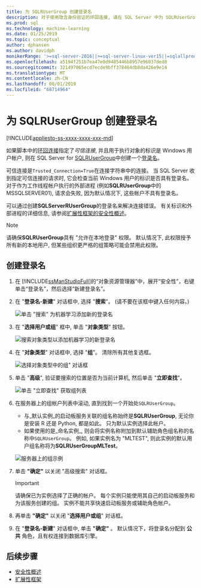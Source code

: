 ```yaml
---
title: 为 SQLRUserGroup 创建登录名
description: 对于使用隐含身份验证的环回连接, 请在 SQL Server 中为 SQLRUserGroup 创建一个登录名, 以便辅助角色帐户可以登录到服务器, 以便将身份转换回调用用户。
ms.prod: sql
ms.technology: machine-learning
ms.date: 01/25/2019
ms.topic: conceptual
author: dphansen
ms.author: davidph
monikerRange: '>=sql-server-2016||>=sql-server-linux-ver15||=sqlallproducts-allversions'
ms.openlocfilehash: a5194f251b7ea47e0d9485446b8957e96037ded0
ms.sourcegitcommit: 321497065ecd7ecde9bff378464db8da426e9e14
ms.translationtype: MT
ms.contentlocale: zh-CN
ms.lasthandoff: 08/01/2019
ms.locfileid: "68714964"
---
```

# <a name="create-a-login-for-sqlrusergroup"></a>为 SQLRUserGroup 创建登录名
[!INCLUDE[appliesto-ss-xxxx-xxxx-xxx-md](../../includes/appliesto-ss-xxxx-xxxx-xxx-md.md)]

如果脚本中的[环回连接](../../advanced-analytics/concepts/security.md#implied-authentication)指定了*可信连接*, 并且用于执行对象的标识是 Windows 用户帐户, 则在 SQL Server for [SQLRUserGroup](../concepts/security.md#sqlrusergroup)中创建一个[登录名](https://docs.microsoft.com/sql/relational-databases/security/authentication-access/create-a-login)。

可信连接是`Trusted_Connection=True`在连接字符串中的连接。 当 SQL Server 收到指定可信连接的请求时, 它会检查当前 Windows 用户的标识是否具有登录名。 对于作为工作线程帐户执行的外部进程 (例如**SQLRUserGroup**中的 MSSQLSERVER01), 请求会失败, 因为默认情况下, 这些帐户不具有登录名。

可以通过创建**SQLServerRUserGroup**的登录名来解决连接错误。 有关标识和外部进程的详细信息, 请参阅[扩展性框架的安全性概述](../concepts/security.md)。

> [!Note]
> 请确保**SQLRUserGroup**具有 "允许在本地登录" 权限。 默认情况下, 此权限授予所有新的本地用户, 但某些组织更严格的组策略可能会禁用此权限。

## <a name="create-a-login"></a>创建登录名

1. 在 [!INCLUDE[ssManStudioFull](../../includes/ssmanstudiofull-md.md)]的“对象资源管理器”中，展开“安全性”，右键单击“登录名”，然后选择“新建登录名”。

2. 在 "**登录名-新建**" 对话框中, 选择 "**搜索**"。 (请不要在该框中键入任何内容。)
    
     ![单击 "搜索" 为机器学习添加新的登录名](media/implied-auth-login1.png "单击 \"搜索\" 为机器学习添加新的登录名")

3. 在 "**选择用户或组**" 框中, 单击 "**对象类型**" 按钮。

     ![搜索对象类型以添加机器学习的新登录名](media/implied-auth-login2.png "搜索对象类型以添加机器学习的新登录名")

4. 在 "**对象类型**" 对话框中, 选择 "**组**"。 清除所有其他复选框。

     ![选择对象类型中的组" 对话框](media/implied-auth-login3.png "选择对象类型中的组\" 对话框")

4. 单击 "**高级**", 验证要搜索的位置是否为当前计算机, 然后单击 "**立即查找**"。

     ![单击 "立即查找" 获取组列表](media/implied-auth-login4.png "单击 \"立即查找\" 获取组列表")

5. 在服务器上的组帐户列表中滚动, 直到找到一个开始处`SQLRUserGroup`。
    
    + 与_默认实例_的启动板服务关联的组名称始终是**SQLRUserGroup**, 无论你是安装 R 还是 Python, 都是如此。 只为默认实例选择此帐户。
    + 如果使用的是_命名实例_, 则会将实例名称附加到默认辅助角色组名称的名称中`SQLRUserGroup`。 例如, 如果实例名为 "MLTEST", 则此实例的默认用户组名称将为**SQLRUserGroupMLTest**。
 
    ![服务器上的组示例](media/implied-auth-login5.png "服务器上的组示例")
   
5. 单击 **"确定"** 以关闭 "高级搜索" 对话框。

    > [!IMPORTANT]
    > 请确保已为实例选择了正确的帐户。 每个实例只能使用其自己的启动板服务和为该服务创建的组。 实例不能共享快速启动板服务或辅助角色帐户。

6. 再单击 **"确定"** 以关闭 "**选择用户或组**" 对话框。

7. 在 "**登录名-新建**" 对话框中, 单击 **"确定"** 。 默认情况下，将登录名分配到 **公共** 角色，且有权连接到数据库引擎。

## <a name="next-steps"></a>后续步骤

+ [安全性概述](../concepts/security.md)
+ [扩展性框架](../concepts/extensibility-framework.md)
